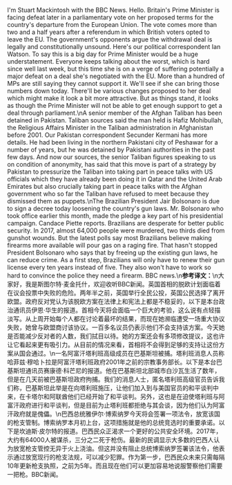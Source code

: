 I'm Stuart Mackintosh with the BBC News. Hello. Britain's Prime Minister is facing defeat later in a parliamentary vote on her proposed terms for the country's departure from the European Union. The vote comes more than two and a half years after a referendum in which British voters opted to leave the EU. The government's opponents argue the withdrawal deal is legally and constitutionally unsound. Here's our political correspondent Ian Watson. To say this is a big day for Prime Minister would be a huge understatement. Everyone keeps talking about the worst, which is hard since well last week, but this time she is on a verge of suffering potentially a major defeat on a deal she's negotiated with the EU. More than a hundred of MPs are still saying they cannot support it. We'll see if she can bring those numbers down today. There'll be various changes proposed to her deal which might make it look a bit more attractive. But as things stand, it looks as though the Prime Minister will not be able to get enough support to get a deal through parliament.\nA senior member of the Afghan Taliban has been detained in Pakistan. Taliban sources said the man held is Hafiz Mohibullah, the Religious Affairs Minister in the Taliban administration in Afghanistan before 2001. Our Pakistan correspondent Secunder Kermani has more details. He had been living in the northern Pakistani city of Peshawar for a number of years, but he was detained by Pakistani authorities in the past few days. And now our sources, the senior Taliban figures speaking to us on condition of anonymity, has said that this move is part of a strategy by Pakistan to pressurize the Taliban into taking part in peace talks with US officials which they have already been doing it in Qatar and the United Arab Emirates but also crucially taking part in peace talks with the Afghan government who so far the Taliban have refused to meet because they dismissed them as puppets.\nThe Brazilian President Jair Bolsonaro is due to sign a decree today loosening the country's gun laws. Mr. Bolsonaro who took office earlier this month, made the pledge a key part of his presidential campaign. Candace Piette reports. Brazilians are desperate for better public security. In 2017, almost 64,000 people were murdered, two thirds died from gunshot wounds. But the latest polls say most Brazilians believe making firearms more available will pour gas on a raging fire. That hasn't stopped President Bolsonaro who says that by freeing up the existing gun laws, he can reduce crime. As a first step, Brazilians will only have to renew their gun license every ten years instead of five. They also won't have to work so hard to convince the police they need a firearm. BBC news.\n**参考译文：**\n大家好，我是斯图尔特·麦金托什，欢迎收听BBC新闻。英国首相的脱欧计划面临着在议会投票中失败的危险。两年半之前，英国举行全民公投，英国公民选择了离开欧盟。政府反对党认为该脱欧方案在法律上和宪法上都是不稳妥的，以下是本台政治通讯员伊恩·华生的报道。首相今天将会面临一个巨大的考验，这么说有点轻描淡写。从上周开始每个人都在讨论着最坏的结果，而现在她濒临遭受一场重大协议失败，她曾与欧盟商讨该协议。一百多名议员仍表示他们不会支持该方案。今天她是否能减少反对者的人数，我们拭目以待。她的方案还会有多项修改提议，这也许让它看起来更有吸引力。从目前的情况来看，首相将不会得到足够的支持让这份方案从国会通过。\n一名阿富汗塔利班高级成员在巴基斯坦被捕。塔利班消息人员称哈菲兹·穆哈卜拉是阿富汗塔利班政府2001年之前的宗教事务部长。以下是本台巴基斯坦通讯员赛康德·科芒尼的报道。他在巴基斯坦北部城市白沙瓦生活了数年，但是在几天前被巴基斯坦政府拘捕。我们的消息人士，匿名塔利班高级官员告诉我们称，巴基斯坦此举是在向塔利班施压，让他们加入到与美国官员的和平谈判中来，在卡塔尔和阿联酋他们已经开始了和平谈判。另外，这也是在迫使塔利班与阿富汗政府进行和平谈判，但是目前为止塔利班都拒绝与其会谈，因为他们认为阿富汗政府就是傀儡。\n巴西总统雅伊尔·博索纳罗今天将会签署一项法令，放宽该国的枪支管制。博索纳罗本月初上台，这项措施就是他的总统竞选时的重要承诺。以下是坎迪斯·皮尔特的报道。巴西民众正渴求一个更好的公共安全环境。2017年，大约有64000人被谋杀，三分之二死于枪伤。最新的民调显示大多数的巴西人认为放宽枪支管控无异于火上浇油。但这并没有阻止总统博索纳罗签署该法令，他表示通过放宽现行的枪支法规，可以减少犯罪。作为第一步，巴西民众未来只需每隔10年更新枪支执照，之前为5年。而且现在他们可以更加容易地说服警察他们需要一把枪。BBC新闻。
        